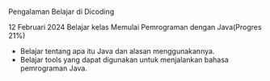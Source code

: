 Pengalaman Belajar di Dicoding

12 Februari 2024
Belajar kelas Memulai Pemrograman dengan Java(Progres 21%)
* Belajar tentang apa itu Java dan alasan menggunakannya.
* Belajar tools yang dapat digunakan untuk menjalankan bahasa pemrograman Java.
